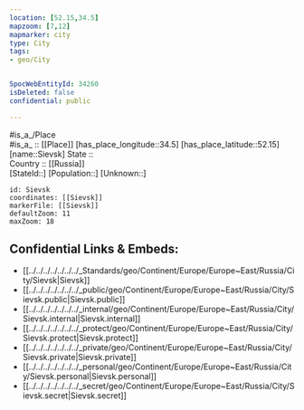 ```yaml
---
location: [52.15,34.5] 
mapzoom: [7,12] 
mapmarker: city 
type: City
tags:
- geo/City


SpocWebEntityId: 34260
isDeleted: false
confidential: public

---
```

#is_a_/Place  
#is_a_ :: [[Place]] 
[has_place_longitude::34.5] 
[has_place_latitude::52.15] 
[name::Sievsk] 
State ::  
Country :: [[Russia]]  
[StateId::] 
[Population::] 
[Unknown::] 


```leaflet
id: Sievsk
coordinates: [[Sievsk]] 
markerFile: [[Sievsk]] 
defaultZoom: 11 
maxZoom: 18
```


## Confidential Links & Embeds: 
- [[../../../../../../../_Standards/geo/Continent/Europe/Europe~East/Russia/City/Sievsk|Sievsk]] 
- [[../../../../../../../_public/geo/Continent/Europe/Europe~East/Russia/City/Sievsk.public|Sievsk.public]] 
- [[../../../../../../../_internal/geo/Continent/Europe/Europe~East/Russia/City/Sievsk.internal|Sievsk.internal]] 
- [[../../../../../../../_protect/geo/Continent/Europe/Europe~East/Russia/City/Sievsk.protect|Sievsk.protect]] 
- [[../../../../../../../_private/geo/Continent/Europe/Europe~East/Russia/City/Sievsk.private|Sievsk.private]] 
- [[../../../../../../../_personal/geo/Continent/Europe/Europe~East/Russia/City/Sievsk.personal|Sievsk.personal]] 
- [[../../../../../../../_secret/geo/Continent/Europe/Europe~East/Russia/City/Sievsk.secret|Sievsk.secret]] 
